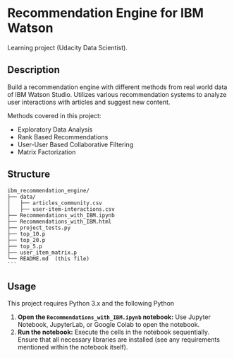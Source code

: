 # Recommendation Engine for IBM Watson
Learning project (Udacity Data Scientist).  

## Description
Build a recommendation engine with different methods from real world data of IBM Watson Studio.
Utilizes various recommendation systems to analyze user interactions with articles and suggest new content.

Methods covered in this project:

- Exploratory Data Analysis
- Rank Based Recommendations
- User-User Based Collaborative Filtering
- Matrix Factorization

## Structure

    ibm_recommendation_engine/
    ├── data/
    │   ├── articles_community.csv
    │   ├── user-item-interactions.csv
    ├── Recommendations_with_IBM.ipynb
    ├── Recommendations_with_IBM.html
    ├── project_tests.py
    ├── top_10.p
    ├── top_20.p
    ├── top_5.p
    ├── user_item_matrix.p
    └── README.md  (this file)
    ```

## Usage
This project requires Python 3.x and the following Python

1.  **Open the `Recommendations_with_IBM.ipynb` notebook:**  Use Jupyter Notebook, JupyterLab, or Google Colab to open the notebook.
2.  **Run the notebook:** Execute the cells in the notebook sequentially.  Ensure that all necessary libraries are installed (see any requirements mentioned within the notebook itself).
